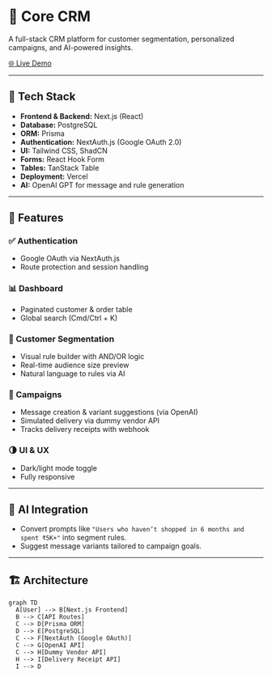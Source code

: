 # 🧠 Core CRM

A full-stack CRM platform for customer segmentation, personalized campaigns, and AI-powered insights.

[🌐 Live Demo](https://core-crm-22bcs14907.vercel.app/)

---

## 🔧 Tech Stack

- **Frontend & Backend:** Next.js (React)
- **Database:** PostgreSQL
- **ORM:** Prisma
- **Authentication:** NextAuth.js (Google OAuth 2.0)
- **UI:** Tailwind CSS, ShadCN
- **Forms:** React Hook Form
- **Tables:** TanStack Table
- **Deployment:** Vercel
- **AI:** OpenAI GPT for message and rule generation

---

## 🚀 Features

### ✅ Authentication
- Google OAuth via NextAuth.js
- Route protection and session handling

### 📊 Dashboard
- Paginated customer & order table
- Global search (Cmd/Ctrl + K)

### 🧩 Customer Segmentation
- Visual rule builder with AND/OR logic
- Real-time audience size preview
- Natural language to rules via AI

### 📣 Campaigns
- Message creation & variant suggestions (via OpenAI)
- Simulated delivery via dummy vendor API
- Tracks delivery receipts with webhook

### 🌗 UI & UX
- Dark/light mode toggle
- Fully responsive

---

## 🧠 AI Integration

- Convert prompts like `"Users who haven’t shopped in 6 months and spent ₹5K+"` into segment rules.
- Suggest message variants tailored to campaign goals.

---

## 🏗️ Architecture

```mermaid
graph TD
  A[User] --> B[Next.js Frontend]
  B --> C[API Routes]
  C --> D[Prisma ORM]
  D --> E[PostgreSQL]
  C --> F[NextAuth (Google OAuth)]
  C --> G[OpenAI API]
  C --> H[Dummy Vendor API]
  H --> I[Delivery Receipt API]
  I --> D
